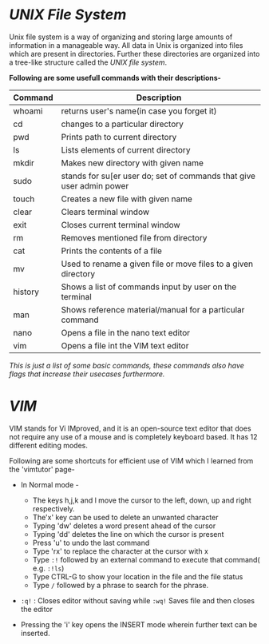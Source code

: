 # ***UNIX File System***

Unix file system is a way of organizing and storing large amounts of information in a manageable way. All data in Unix is organized into files which are present in directories. Further these directories are organized into a tree-like structure called the *UNIX file system*.

**Following are some usefull commands with their descriptions-** 

| Command | Description |
| ------- | ----------- |
|whoami | returns user's name(in case you forget it) |
|cd | changes to a particular directory |
|pwd | Prints path to current directory |
|ls | Lists elements of current directory |
|mkdir | Makes new directory with given name|
|sudo |stands for su[er user do; set of commands that give user admin power|
|touch | Creates a new file with given name|
|clear |Clears terminal window|
|exit | Closes current terminal window|
|rm | Removes mentioned file from directory|
|cat|Prints the contents of a file|
|mv | Used to rename a given file or move files to a given directory|
|history| Shows a list of commands input by user on the terminal|
|man | Shows reference material/manual for a particular command|
|nano | Opens a file in the nano text editor|
|vim | Opens a file int the VIM text editor|


*This is just a list of some basic commands, these commands also have flags that increase their usecases furthermore.*


# ***VIM***

VIM stands for Vi IMproved, and it is an open-source text editor that does not require any use of a mouse and is completely keyboard based.
It has 12 different editing modes.

Following are some shortcuts for efficient use of VIM which I learned from the 'vimtutor' page-
- In Normal mode -
    
    - The keys h,j,k and l move the cursor to the left, down, up and right respectively.
    - The'x' key can be used to delete an unwanted character
    - Typing 'dw' deletes a word present ahead of the cursor
    - Typing 'dd' deletes the line on which the cursor is present
    - Press 'u' to undo the last command
    - Type  'rx'  to replace the character at the cursor with  x
    - Type  ```:!```  followed by an external command to execute that command( e.g. ```:!ls```) 
    - Type CTRL-G to show your location in the file and the file status
    - Type ``` / ```  followed by a phrase to search for the phrase.


- ``` :q! ``` : Closes editor without saving while ```:wq!``` Saves file and then closes the editor
- Pressing the 'i' key opens the INSERT mode wherein further text can be inserted.

